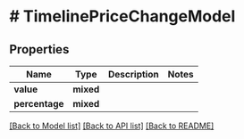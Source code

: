 # # TimelinePriceChangeModel

## Properties

Name | Type | Description | Notes
------------ | ------------- | ------------- | -------------
**value** | **mixed** |  |
**percentage** | **mixed** |  |

[[Back to Model list]](../../README.md#models) [[Back to API list]](../../README.md#endpoints) [[Back to README]](../../README.md)
